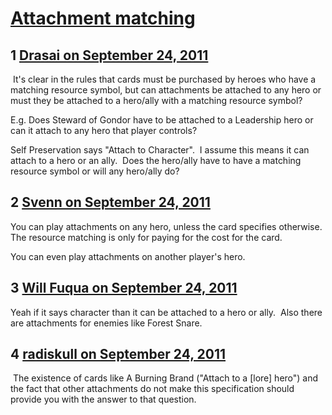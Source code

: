 # [Attachment matching](https://community.fantasyflightgames.com/topic/53641-attachment-matching/)

## 1 [Drasai on September 24, 2011](https://community.fantasyflightgames.com/topic/53641-attachment-matching/?do=findComment&comment=532358)

 It's clear in the rules that cards must be purchased by heroes who have a matching resource symbol, but can attachments be attached to any hero or must they be attached to a hero/ally with a matching resource symbol?

E.g. Does Steward of Gondor have to be attached to a Leadership hero or can it attach to any hero that player controls?

Self Preservation says "Attach to Character".  I assume this means it can attach to a hero or an ally.  Does the hero/ally have to have a matching resource symbol or will any hero/ally do?

## 2 [Svenn on September 24, 2011](https://community.fantasyflightgames.com/topic/53641-attachment-matching/?do=findComment&comment=532362)

You can play attachments on any hero, unless the card specifies otherwise. The resource matching is only for paying for the cost for the card.

You can even play attachments on another player's hero.

## 3 [Will Fuqua on September 24, 2011](https://community.fantasyflightgames.com/topic/53641-attachment-matching/?do=findComment&comment=532374)

Yeah if it says character than it can be attached to a hero or ally.  Also there are attachments for enemies like Forest Snare.

## 4 [radiskull on September 24, 2011](https://community.fantasyflightgames.com/topic/53641-attachment-matching/?do=findComment&comment=532381)

 The existence of cards like A Burning Brand ("Attach to a [lore] hero") and the fact that other attachments do not make this specification should provide you with the answer to that question.

